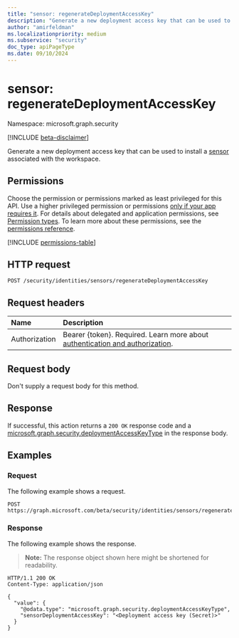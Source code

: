 ```yaml
---
title: "sensor: regenerateDeploymentAccessKey"
description: "Generate a new deployment access key that can be used to install sensors associated with the workspace."
author: "amirfeldman"
ms.localizationpriority: medium
ms.subservice: "security"
doc_type: apiPageType
ms.date: 09/10/2024
---
```


# sensor: regenerateDeploymentAccessKey

Namespace: microsoft.graph.security

[!INCLUDE [beta-disclaimer](../../includes/beta-disclaimer.md)]

Generate a new deployment access key that can be used to install a [sensor](../resources/security-sensor.md) associated with the workspace.

## Permissions

Choose the permission or permissions marked as least privileged for this API. Use a higher privileged permission or permissions [only if your app requires it](/graph/permissions-overview#best-practices-for-using-microsoft-graph-permissions). For details about delegated and application permissions, see [Permission types](/graph/permissions-overview#permission-types). To learn more about these permissions, see the [permissions reference](/graph/permissions-reference).

<!-- { "blockType": "permissions", "name": "security_sensor_regeneratedeploymentaccesskey" } -->
[!INCLUDE [permissions-table](../includes/permissions/security-sensor-regeneratedeploymentaccesskey-permissions.md)]

## HTTP request

<!-- {
  "blockType": "ignored"
}
-->
``` http
POST /security/identities/sensors/regenerateDeploymentAccessKey
```

## Request headers

|Name|Description|
|:---|:---|
|Authorization|Bearer {token}. Required. Learn more about [authentication and authorization](/graph/auth/auth-concepts).|

## Request body

Don't supply a request body for this method.

## Response

If successful, this action returns a `200 OK` response code and a [microsoft.graph.security.deploymentAccessKeyType](../resources/security-deploymentaccesskeytype.md) in the response body.

## Examples

### Request

The following example shows a request.
<!-- {
  "blockType": "request",
  "name": "sensorthis.regeneratedeploymentaccesskey"
}
-->
``` http
POST https://graph.microsoft.com/beta/security/identities/sensors/regenerateDeploymentAccessKey
```


### Response

The following example shows the response.
>**Note:** The response object shown here might be shortened for readability.
<!-- {
  "blockType": "response",
  "truncated": true,
  "@odata.type": "microsoft.graph.security.deploymentAccessKeyType"
}
-->
``` http
HTTP/1.1 200 OK
Content-Type: application/json

{
  "value": {
    "@odata.type": "microsoft.graph.security.deploymentAccessKeyType",
    "sensorDeploymentAccessKey": "<Deployment access key (Secret)>"
  }
}
```
